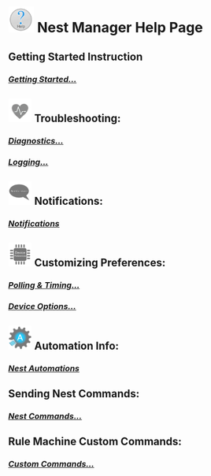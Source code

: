 # <img src="https://github.com/tonesto7/nest-manager/raw/master/Images/App/help_icon.png" width="52" height="52"> Nest Manager Help Page 


## Getting Started Instruction

### *[Getting Started...](https://cdn.rawgit.com/tonesto7/nest-manager/master/Documents/help/getting-started.html)*

## <img src="https://raw.githubusercontent.com/tonesto7/nest-manager/master/Images/App/diag_icon.png" width="48" height="48"> Troubleshooting:

### *[Diagnostics...](https://cdn.rawgit.com/tonesto7/nest-manager/master/Documents/help/diagnostics.html)*
### *[Logging...](https://cdn.rawgit.com/tonesto7/nest-manager/master/Documents/help/logging.html)*

## <img src="https://raw.githubusercontent.com/tonesto7/nest-manager/master/Images/App/notification_icon.png" width="48" height="48"> Notifications:

### *[Notifications](https://cdn.rawgit.com/tonesto7/nest-manager/master/Documents/help/notifications.html)*

## <img src="https://raw.githubusercontent.com/tonesto7/nest-manager/master/Images/App/device_pref_icon.png" width="48" height="48"> Customizing Preferences:

### *[Polling & Timing...](https://cdn.rawgit.com/tonesto7/nest-manager/master/Documents/help/polling-timing.html)*

### *[Device Options...](https://cdn.rawgit.com/tonesto7/nest-manager/master/Documents/help/device-preferences.html)*

## <img src="https://raw.githubusercontent.com/tonesto7/nest-manager/master/Images/App/automation_icon.png" width="48" height="48"> Automation Info:

### *[Nest Automations](https://cdn.rawgit.com/tonesto7/nest-manager/master/Documents/help/nest-automations.html)*

## Sending Nest Commands:

### *[Nest Commands...](https://cdn.rawgit.com/tonesto7/nest-manager/master/Documents/help/nest-commands.html)*

## Rule Machine Custom Commands:

### *[Custom Commands...](https://cdn.rawgit.com/tonesto7/nest-manager/master/Documents/help/rule-machine-cmds.html)*

